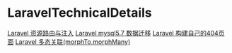 # LaravelTechnicalDetails

[Laravel 资源路由与注入](https://github.com/Neroxiezi/LaravelTechnicalDetails/issues/1)
[Laravel mysql5.7 数据迁移](https://github.com/Neroxiezi/LaravelTechnicalDetails/issues/2)
[Laravel 构建自己的404页面](https://github.com/Neroxiezi/LaravelTechnicalDetails/issues/3)
[Laravel 多态关联(morphTo,morphMany)](https://github.com/Neroxiezi/LaravelTechnicalDetails/issues/4)
